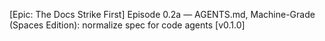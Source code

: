 [Epic: The Docs Strike First] Episode 0.2a — AGENTS.md, Machine-Grade (Spaces Edition): normalize spec for code agents [v0.1.0]
